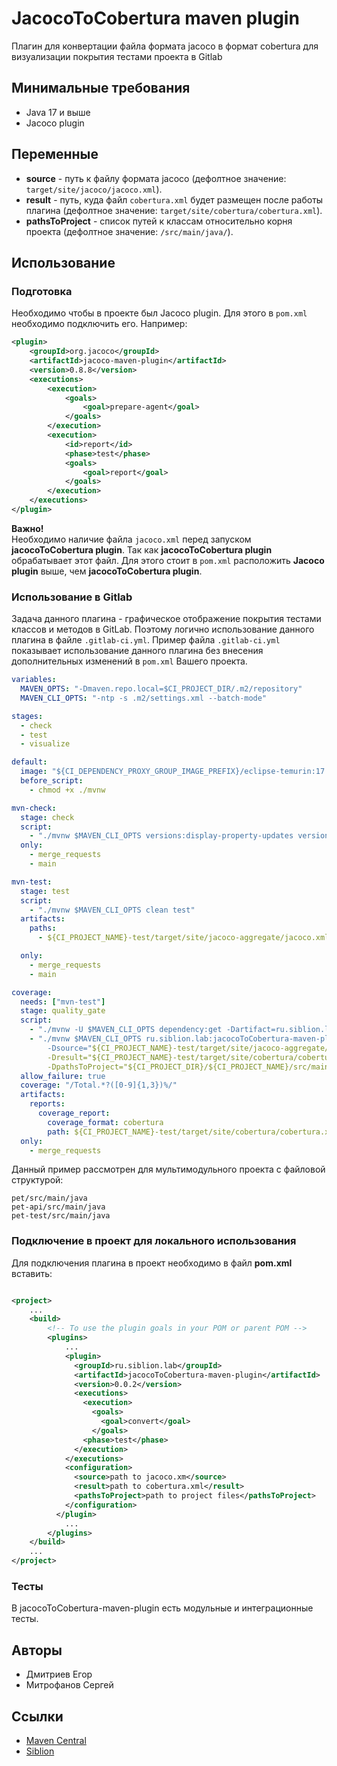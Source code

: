 # JacocoToCobertura maven plugin

Плагин для конвертации файла формата jacoco в формат cobertura для визуализации покрытия тестами проекта в Gitlab

## Минимальные требования

* Java 17 и выше
* Jacoco plugin

## Переменные

* **source** - путь к файлу формата jacoco (дефолтное значение: `target/site/jacoco/jacoco.xml`).
* **result** - путь, куда файл `cobertura.xml` будет размещен после работы плагина (дефолтное
  значение: `target/site/cobertura/cobertura.xml`).
* **pathsToProject** - список путей к классам относительно корня проекта (дефолтное значение: `/src/main/java/`).

## Использование

### Подготовка

Необходимо чтобы в проекте был Jacoco plugin. Для этого в `pom.xml` необходимо подключить его. Например:

```xml
<plugin>
    <groupId>org.jacoco</groupId>
    <artifactId>jacoco-maven-plugin</artifactId>
    <version>0.8.8</version>
    <executions>
        <execution>
            <goals>
                <goal>prepare-agent</goal>
            </goals>
        </execution>
        <execution>
            <id>report</id>
            <phase>test</phase>
            <goals>
                <goal>report</goal>
            </goals>
        </execution>
    </executions>
</plugin>
```
**Важно!**   
Необходимо наличие файла `jacoco.xml` перед запуском **jacocoToCobertura plugin**. Так как **jacocoToCobertura plugin** 
обрабатывает этот файл. Для этого стоит в `pom.xml` расположить **Jacoco plugin** выше, чем **jacocoToCobertura plugin**.

### Использование в Gitlab

Задача данного плагина - графическое отображение покрытия тестами классов и методов в GitLab. Поэтому логично
использование данного плагина в файле
`.gitlab-ci.yml`. Пример файла `.gitlab-ci.yml` показывает использование данного плагина без внесения дополнительных изменений
в `pom.xml` Вашего проекта.


```yaml
variables:
  MAVEN_OPTS: "-Dmaven.repo.local=$CI_PROJECT_DIR/.m2/repository"
  MAVEN_CLI_OPTS: "-ntp -s .m2/settings.xml --batch-mode"

stages:
  - check
  - test
  - visualize

default:
  image: "${CI_DEPENDENCY_PROXY_GROUP_IMAGE_PREFIX}/eclipse-temurin:17.0.3_7-jdk-alpine"
  before_script:
    - chmod +x ./mvnw

mvn-check:
  stage: check
  script:
    - "./mvnw $MAVEN_CLI_OPTS versions:display-property-updates versions:display-parent-updates -DallowSnapshots=true"
  only:
    - merge_requests
    - main

mvn-test:
  stage: test
  script:
    - "./mvnw $MAVEN_CLI_OPTS clean test"
  artifacts:
    paths:
      - ${CI_PROJECT_NAME}-test/target/site/jacoco-aggregate/jacoco.xml

  only:
    - merge_requests
    - main

coverage:
  needs: ["mvn-test"]
  stage: quality_gate
  script:
    - "./mvnw -U $MAVEN_CLI_OPTS dependency:get -Dartifact=ru.siblion.lab:jacocoToCobertura-maven-plugin:0.0.2"
    - "./mvnw $MAVEN_CLI_OPTS ru.siblion.lab:jacocoToCobertura-maven-plugin:0.0.2:convert
        -Dsource="${CI_PROJECT_NAME}-test/target/site/jacoco-aggregate/jacoco.xml"
        -Dresult="${CI_PROJECT_NAME}-test/target/site/cobertura/cobertura.xml"
        -DpathsToProject="${CI_PROJECT_DIR}/${CI_PROJECT_NAME}/src/main/java/","${CI_PROJECT_DIR}/${CI_PROJECT_NAME}-api/src/main/java/""
  allow_failure: true
  coverage: "/Total.*?([0-9]{1,3})%/"
  artifacts:
    reports:
      coverage_report:
        coverage_format: cobertura
        path: ${CI_PROJECT_NAME}-test/target/site/cobertura/cobertura.xml
  only:
    - merge_requests
```

Данный пример рассмотрен для мультимодульного проекта с файловой структурой:
```text
pet/src/main/java
pet-api/src/main/java
pet-test/src/main/java
```
### Подключение в проект для локального использования

Для подключения плагина в проект необходимо в файл **pom.xml** вставить:

```xml

<project>
    ...
    <build>
        <!-- To use the plugin goals in your POM or parent POM -->
        <plugins>
            ...
            <plugin>
              <groupId>ru.siblion.lab</groupId>
              <artifactId>jacocoToCobertura-maven-plugin</artifactId>
              <version>0.0.2</version>
              <executions>
                <execution>
                  <goals>
                    <goal>convert</goal>
                  </goals>
                <phase>test</phase>
              </execution>
            </executions>
            <configuration>
              <source>path to jacoco.xm</source>
              <result>path to cobertura.xml</result>
              <pathsToProject>path to project files</pathsToProject>       
            </configuration>
          </plugin>
            ...
        </plugins>
    </build>
    ...
</project>
```
### Тесты
В jacocoToCobertura-maven-plugin есть модульные и интеграционные тесты. 
## Авторы

- Дмитриев Егор
- Митрофанов Сергей

## Ссылки

- [Maven Central]()
- [Siblion](https://www.siblion.ru/)
